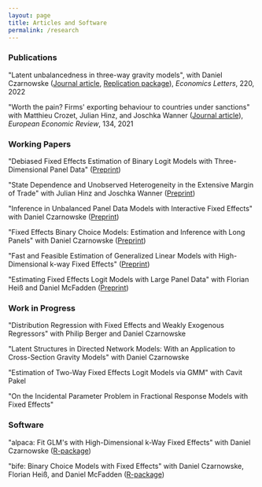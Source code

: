 ```yaml
---
layout: page
title: Articles and Software
permalink: /research
---
```


### Publications

"Latent unbalancedness in three-way gravity models", with Daniel Czarnowske ([Journal article](https://www.sciencedirect.com/science/article/pii/S0165176522003354), [Replication package](https://github.com/dczarnowske/latent-unbalancedness)), *Economics Letters*, 220, 2022

"Worth the pain? Firms' exporting behaviour to countries under sanctions" with Matthieu Crozet, Julian Hinz, and Joschka Wanner ([Journal article](https://www.sciencedirect.com/science/article/pii/S0014292121000362)), *European Economic Review*, 134, 2021

### Working Papers

"Debiased Fixed Effects Estimation of Binary Logit Models with Three-Dimensional Panel Data" ([Preprint](https://arxiv.org/abs/2311.04073))

"State Dependence and Unobserved Heterogeneity in the Extensive Margin of Trade" with Julian Hinz and Joschka Wanner ([Preprint](https://arxiv.org/abs/2004.12655))

"Inference in Unbalanced Panel Data Models with Interactive Fixed Effects" with Daniel Czarnowske ([Preprint](https://arxiv.org/abs/2004.03414))

"Fixed Effects Binary Choice Models: Estimation and Inference with Long Panels" with Daniel Czarnowske ([Preprint](https://arxiv.org/abs/1904.04217))

"Fast and Feasible Estimation of Generalized Linear Models with High-Dimensional k-way Fixed Effects" ([Preprint](https://arxiv.org/abs/1707.01815))

"Estimating Fixed Effects Logit Models with Large Panel Data" with Florian Heiß and Daniel McFadden ([Preprint](https://github.com/amrei-stammann/Working-Papers/blob/master/paper_felogit.pdf))

### Work in Progress

"Distribution Regression with Fixed Effects and Weakly Exogenous Regressors" with Philip Berger and Daniel Czarnowske

"Latent Structures in Directed Network Models: With an Application to Cross-Section Gravity Models" with Daniel Czarnowske

"Estimation of Two-Way Fixed Effects Logit Models via GMM" with Cavit Pakel

"On the Incidental Parameter Problem in Fractional Response Models with Fixed Effects"

### Software 

"alpaca: Fit GLM's with High-Dimensional k-Way Fixed Effects" with Daniel Czarnowske ([R-package](https://cran.r-project.org/package=alpaca))

"bife: Binary Choice Models with Fixed Effects" with Daniel Czarnowske, Florian Heiß, and Daniel McFadden ([R-package](https://cran.r-project.org/package=bife))